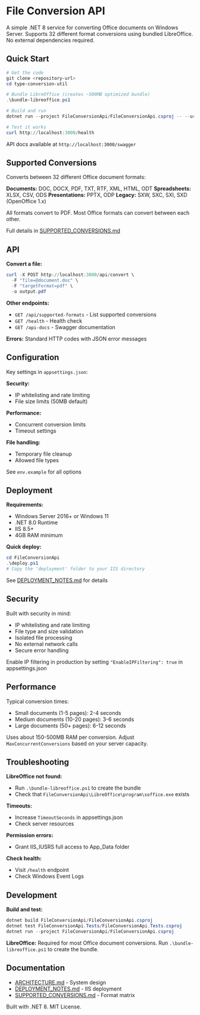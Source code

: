 # File Conversion API

A simple .NET 8 service for converting Office documents on Windows Server. Supports 32 different format conversions using bundled LibreOffice. No external dependencies required.

## Quick Start

```powershell
# Get the code
git clone <repository-url>
cd type-conversion-util

# Bundle LibreOffice (creates ~500MB optimized bundle)
.\bundle-libreoffice.ps1

# Build and run
dotnet run --project FileConversionApi/FileConversionApi.csproj -- --urls "http://localhost:3000"

# Test it works
curl http://localhost:3000/health
```

API docs available at `http://localhost:3000/swagger`

## Supported Conversions

Converts between 32 different Office document formats:

**Documents:** DOC, DOCX, PDF, TXT, RTF, XML, HTML, ODT
**Spreadsheets:** XLSX, CSV, ODS
**Presentations:** PPTX, ODP
**Legacy:** SXW, SXC, SXI, SXD (OpenOffice 1.x)

All formats convert to PDF. Most Office formats can convert between each other.

Full details in [SUPPORTED_CONVERSIONS.md](SUPPORTED_CONVERSIONS.md)

## API

**Convert a file:**

```powershell
curl -X POST http://localhost:3000/api/convert \
  -F "file=@document.doc" \
  -F "targetFormat=pdf" \
  -o output.pdf
```

**Other endpoints:**

- `GET /api/supported-formats` - List supported conversions
- `GET /health` - Health check
- `GET /api-docs` - Swagger documentation

**Errors:** Standard HTTP codes with JSON error messages

## Configuration

Key settings in `appsettings.json`:

**Security:**

- IP whitelisting and rate limiting
- File size limits (50MB default)

**Performance:**

- Concurrent conversion limits
- Timeout settings

**File handling:**

- Temporary file cleanup
- Allowed file types

See `env.example` for all options

## Deployment

**Requirements:**

- Windows Server 2016+ or Windows 11
- .NET 8.0 Runtime
- IIS 8.5+
- 4GB RAM minimum

**Quick deploy:**

```powershell
cd FileConversionApi
.\deploy.ps1
# Copy the 'deployment' folder to your IIS directory
```

See [DEPLOYMENT_NOTES.md](DEPLOYMENT_NOTES.md) for details

## Security

Built with security in mind:

- IP whitelisting and rate limiting
- File type and size validation
- Isolated file processing
- No external network calls
- Secure error handling

Enable IP filtering in production by setting `"EnableIPFiltering": true` in appsettings.json

## Performance

Typical conversion times:

- Small documents (1-5 pages): 2-4 seconds
- Medium documents (10-20 pages): 3-6 seconds
- Large documents (50+ pages): 6-12 seconds

Uses about 150-500MB RAM per conversion. Adjust `MaxConcurrentConversions` based on your server capacity.

## Troubleshooting

**LibreOffice not found:**

- Run `.\bundle-libreoffice.ps1` to create the bundle
- Check that `FileConversionApi\LibreOffice\program\soffice.exe` exists

**Timeouts:**

- Increase `TimeoutSeconds` in appsettings.json
- Check server resources

**Permission errors:**

- Grant IIS_IUSRS full access to App_Data folder

**Check health:**

- Visit `/health` endpoint
- Check Windows Event Logs

## Development

**Build and test:**

```powershell
dotnet build FileConversionApi/FileConversionApi.csproj
dotnet test FileConversionApi.Tests/FileConversionApi.Tests.csproj
dotnet run --project FileConversionApi/FileConversionApi.csproj
```

**LibreOffice:** Required for most Office document conversions. Run `.\bundle-libreoffice.ps1` to create the bundle.

## Documentation

- [ARCHITECTURE.md](ARCHITECTURE.md) - System design
- [DEPLOYMENT_NOTES.md](DEPLOYMENT_NOTES.md) - IIS deployment
- [SUPPORTED_CONVERSIONS.md](SUPPORTED_CONVERSIONS.md) - Format matrix

Built with .NET 8. MIT License.
